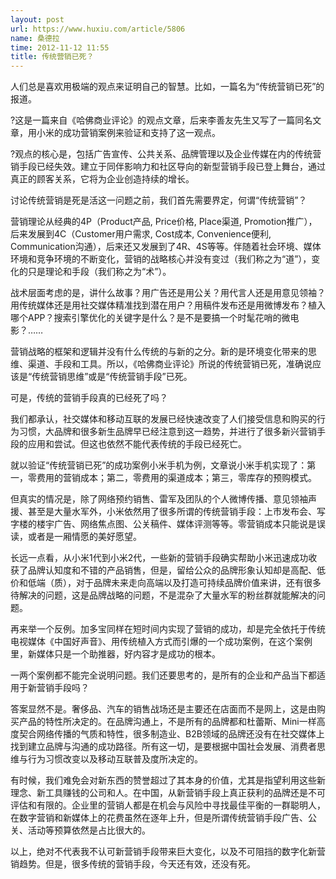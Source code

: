 ```yaml
---
layout: post
url: https://www.huxiu.com/article/5806
name: 桑德拉
time: 2012-11-12 11:55
title: 传统营销已死？
---
```

人们总是喜欢用极端的观点来证明自己的智慧。比如，一篇名为“传统营销已死”的报道。

?这是一篇来自《哈佛商业评论》的观点文章，后来李善友先生又写了一篇同名文章，用小米的成功营销案例来验证和支持了这一观点。

?观点的核心是，包括广告宣传、公共关系、品牌管理以及企业传媒在内的传统营销手段已经失效。建立于同伴影响力和社区导向的新型营销手段已登上舞台，通过真正的顾客关系，它将为企业创造持续的增长。

讨论传统营销是死是活这一问题之前，我们首先需要界定，何谓“传统营销”？

营销理论从经典的4P（Product产品, Price价格, Place渠道, Promotion推广），后来发展到4C（Customer用户需求, Cost成本, Convenience便利, Communication沟通），后来还又发展到了4R、4S等等。伴随着社会环境、媒体环境和竞争环境的不断变化，营销的战略核心并没有变过（我们称之为“道”），变化的只是理论和手段（我们称之为“术”）。

战术层面考虑的是，讲什么故事？用广告还是用公关？用代言人还是用意见领袖？用传统媒体还是用社交媒体精准找到潜在用户？用稿件发布还是用微博发布？植入哪个APP？搜索引擎优化的关键字是什么？是不是要搞一个时髦花哨的微电影？……

营销战略的框架和逻辑并没有什么传统的与新的之分。新的是环境变化带来的思维、渠道、手段和工具。所以，《哈佛商业评论》所说的传统营销已死，准确说应该是“传统营销思维”或是“传统营销手段”已死。

可是，传统的营销手段真的已经死了吗？

我们都承认，社交媒体和移动互联的发展已经快速改变了人们接受信息和购买的行为习惯，大品牌和很多新生品牌早已经注意到这一趋势，并进行了很多新兴营销手段的应用和尝试。但这也依然不能代表传统的手段已经死亡。

就以验证“传统营销已死”的成功案例小米手机为例，文章说小米手机实现了：第一，零费用的营销成本；第二，零费用的渠道成本；第三，零库存的预购模式。

但真实的情况是，除了网络预约销售、雷军及团队的个人微博传播、意见领袖声援、甚至是大量水军外，小米依然用了很多所谓的传统营销手段：上市发布会、写字楼的楼宇广告、网络焦点图、公关稿件、媒体评测等等。零营销成本只能说是误读，或者是一厢情愿的美好愿望。

长远一点看，从小米1代到小米2代，一些新的营销手段确实帮助小米迅速成功收获了品牌认知度和不错的产品销售，但是，留给公众的品牌形象认知却是高配、低价和低端（质），对于品牌未来走向高端以及打造可持续品牌价值来讲，还有很多待解决的问题，这是品牌战略的问题，不是混杂了大量水军的粉丝群就能解决的问题。

再来举一个反例。加多宝同样在短时间内实现了营销的成功，却是完全依托于传统电视媒体《中国好声音》、用传统植入方式而引爆的一个成功案例，在这个案例里，新媒体只是一个助推器，好内容才是成功的根本。

一两个案例都不能完全说明问题。我们还要思考的，是所有的企业和产品当下都适用于新营销手段吗？

答案显然不是。奢侈品、汽车的销售战场还是主要还在店面而不是网上，这是由购买产品的特性所决定的。在品牌沟通上，不是所有的品牌都和杜蕾斯、Mini一样高度契合网络传播的气质和特性，很多制造业、B2B领域的品牌还没有在社交媒体上找到建立品牌与沟通的成功路径。所有这一切，是要根据中国社会发展、消费者思维与行为习惯改变以及移动互联普及度所决定的。

有时候，我们难免会对新东西的赞誉超过了其本身的价值，尤其是指望利用这些新理念、新工具赚钱的公司和人。在中国，从新营销手段上真正获利的品牌还是不可评估和有限的。企业里的营销人都是在机会与风险中寻找最佳平衡的一群聪明人，在数字营销和新媒体上的花费虽然在逐年上升，但是所谓传统营销手段广告、公关、活动等预算依然是占比很大的。

以上，绝对不代表我不认可新营销手段带来巨大变化，以及不可阻挡的数字化新营销趋势。但是，很多传统的营销手段，今天还有效，还没有死。

